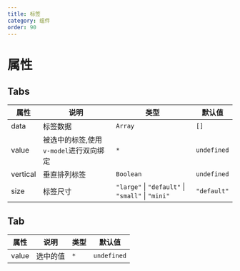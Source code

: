 ```yaml
---
title: 标签
category: 组件
order: 90
---
```


# 属性

## Tabs

| 属性 | 说明 | 类型 | 默认值 |
| --- | --- | --- | --- |
| data | 标签数据 | `Array` | `[]` |
| value | 被选中的标签,使用`v-model`进行双向绑定 | `*` | `undefined`|
| vertical | 垂直排列标签 | `Boolean` | `undefined` |
| size | 标签尺寸 | `"large"` &#124; `"default"` &#124; `"small"` &#124; `"mini"` | `"default"` |

## Tab

| 属性 | 说明 | 类型 | 默认值 |
| --- | --- | --- | --- |
| value | 选中的值 | `*` | `undefined` |
